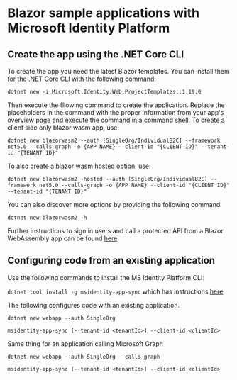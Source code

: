 # Blazor sample applications with Microsoft Identity Platform

## Create the app using the .NET Core CLI
To create the app you need the latest Blazor templates. You can install them for the .NET Core CLI with the following command:

`dotnet new -i Microsoft.Identity.Web.ProjectTemplates::1.19.0`

Then execute the fllowing command to create the application. Replace the placeholders in the command with the proper information from your app's overview page and execute the command in a command shell.
To create a client side only blazor wasm app, use:

`dotnet new blazorwasm2 --auth [SingleOrg/IndividualB2C] --framework net5.0 --calls-graph -o {APP NAME} --client-id "{CLIENT ID}" --tenant-id "{TENANT ID}"`

To also create a blazor wasm hosted option, use:

`dotnet new blazorwasm2 -hosted --auth [SingleOrg/IndividualB2C] --framework net5.0 --calls-graph -o {APP NAME} --client-id "{CLIENT ID}" --tenant-id "{TENANT ID}"`

You can also discover more options by providing the following command:

`dotnet new blazorwasm2 -h`

Further instructions to sign in users and call a protected API from a Blazor WebAssembly app can be found [here](https://docs.microsoft.com/en-us/azure/active-directory/develop/tutorial-blazor-webassembly)

## Configuring code from an existing application
Use the following commands to install the MS Identity Platform CLI:
 
`dotnet tool install -g msidentity-app-sync` which has instructions [here](https://github.com/AzureAD/microsoft-identity-web/tree/master/tools/app-provisioning-tool)

The following configures code with an existing application.
```
dotnet new webapp --auth SingleOrg

msidentity-app-sync [--tenant-id <tenantId>] --client-id <clientId>
```
Same thing for an application calling Microsoft Graph
```
dotnet new webapp --auth SingleOrg --calls-graph

msidentity-app-sync [--tenant-id <tenantId>] --client-id <clientId>
```
